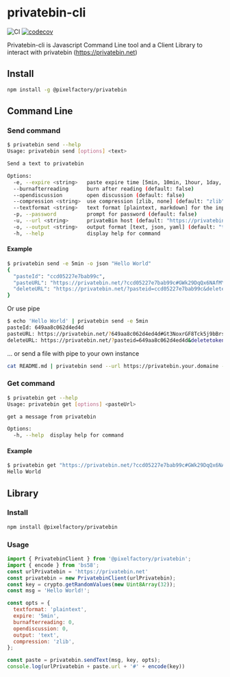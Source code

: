 # privatebin-cli

![CI](https://github.com/pixelfactoryio/privatebin-cli/workflows/CI/badge.svg)
[![codecov](https://codecov.io/gh/pixelfactoryio/privatebin-cli/branch/master/graph/badge.svg)](https://codecov.io/gh/pixelfactoryio/privatebin-cli)

Privatebin-cli is Javascript Command Line tool and a Client Library to interact with privatebin (https://privatebin.net)

## Install

```bash
npm install -g @pixelfactory/privatebin
```

## Command Line

### Send command

```bash
$ privatebin send --help
Usage: privatebin send [options] <text>

Send a text to privatebin

Options:
  -e, --expire <string>   paste expire time [5min, 10min, 1hour, 1day, 1week, 1month, 1year, never] (default: "1week")
  --burnafterreading      burn after reading (default: false)
  --opendiscussion        open discussion (default: false)
  --compression <string>  use compression [zlib, none] (default: "zlib")
  --textformat <string>   text format [plaintext, markdown] for the input
  -p, --password          prompt for password (default: false)
  -u, --url <string>      privateBin host (default: "https://privatebin.net")
  -o, --output <string>   output format [text, json, yaml] (default: "text")
  -h, --help              display help for command
```

#### Example

```bash
$ privatebin send -e 5min -o json "Hello World"
{
  "pasteId": "ccd05227e7bab99c",
  "pasteURL": "https://privatebin.net/?ccd05227e7bab99c#GWk29DqQx6NAfMYHgMeDeR76QSyL82fHHg5yGu3U8fft",
  "deleteURL": "https://privatebin.net/?pasteid=ccd05227e7bab99c&deletetoken=62a14a8483452485902b2e86e56f07269dd484f305d7d210d2375397deb79c1b"
}
```

Or use pipe

```bash
$ echo 'Hello World' | privatebin send -e 5min
pasteId: 649aa8c062d4ed4d
pasteURL: https://privatebin.net/?649aa8c062d4ed4d#Gt3NoxrGF8Tck5j9bBrsuFjbEaCyEBfBiGi1g8qCF2kv
deleteURL: https://privatebin.net/?pasteid=649aa8c062d4ed4d&deletetoken=b2dae42a762cf0b5e1dbf1fd5113356ba370218091668950c7f6a2d181a07ac6
```

... or send a file with pipe to your own instance

```bash
cat README.md | privatebin send --url https://privatebin.your.domaine -o json -e 5min
```

### Get command

```bash
$ privatebin get --help
Usage: privatebin get [options] <pasteUrl>

get a message from privatebin

Options:
  -h, --help  display help for command
```

#### Example

```bash
$ privatebin get "https://privatebin.net/?ccd05227e7bab99c#GWk29DqQx6NAfMYHgMeDeR76QSyL82fHHg5yGu3U8fft"
Hello World
```

## Library

### Install

```bash
npm install @pixelfactory/privatebin
```

### Usage

```javascript
import { PrivatebinClient } from '@pixelfactory/privatebin';
import { encode } from 'bs58';
const urlPrivatebin = 'https://privatebin.net'
const privatebin = new PrivatebinClient(urlPrivatebin);
const key = crypto.getRandomValues(new Uint8Array(32));
const msg = 'Hello World!';

const opts = {
  textformat: 'plaintext',
  expire: '5min',
  burnafterreading: 0,
  opendiscussion: 0,
  output: 'text',
  compression: 'zlib',
};

const paste = privatebin.sendText(msg, key, opts);
console.log(urlPrivatebin + paste.url + '#' + encode(key))
```
